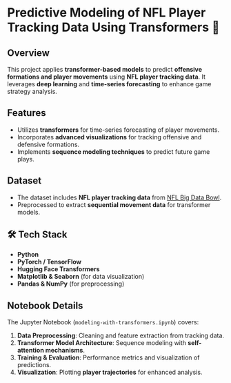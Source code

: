 # Predictive Modeling of NFL Player Tracking Data Using Transformers 🏈

## Overview
This project applies **transformer-based models** to predict **offensive formations and player movements** using **NFL player tracking data**. It leverages **deep learning** and **time-series forecasting** to enhance game strategy analysis. 

## Features
- Utilizes **transformers** for time-series forecasting of player movements.
- Incorporates **advanced visualizations** for tracking offensive and defensive formations.
- Implements **sequence modeling techniques** to predict future game plays.

## Dataset
- The dataset includes **NFL player tracking data** from [NFL Big Data Bowl](https://www.kaggle.com/c/nfl-big-data-bowl-2025).
- Preprocessed to extract **sequential movement data** for transformer models.

## 🛠 Tech Stack
- **Python**
- **PyTorch / TensorFlow**
- **Hugging Face Transformers**
- **Matplotlib & Seaborn** (for data visualization)
- **Pandas & NumPy** (for preprocessing)

##  Notebook Details
The Jupyter Notebook (`modeling-with-transformers.ipynb`) covers:
1. **Data Preprocessing**: Cleaning and feature extraction from tracking data.
2. **Transformer Model Architecture**: Sequence modeling with **self-attention mechanisms**.
3. **Training & Evaluation**: Performance metrics and visualization of predictions.
4. **Visualization**: Plotting **player trajectories** for enhanced analysis.


